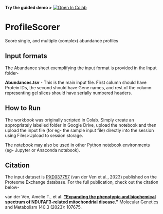 **Try the guided demo >** [![Open In Colab](https://colab.research.google.com/assets/colab-badge.svg)](https://colab.research.google.com/github/Rayyan-Tariq-Khan/ProfileScorer/blob/main/ProfileScorer_Demo.ipynb)


# ProfileScorer
Score single, and multiple (complex) abundance profiles

## Input formats
The Abundance sheet exemplifying the input format is provided in the Input folder-

**Abundances.tsv** - This is the main input file. First column should have Protein IDs, the second should have Gene names, and rest of the column representing gel slices should have serially numbered headers.

## How to Run

The workbook was originally scripted in Colab. Simply create an appropriately labelled folder in Google Drive, upload the notebook and then upload the input file (for eg- the sample input file) directly into the session using Files>Upload to session storage.

The notebook may also be used in other Python notebook environments (eg- Jupyter or Anaconda notebook).

## Citation

The input dataset is [PXD037757](https://www.ebi.ac.uk/pride/archive/projects/PXD037757) (van der Ven et al., 2023) published on the Proteome Exchange database. For the full publication, check out the citation below-

van der Ven, Amelie T., et al. [**"Expanding the phenotypic and biochemical spectrum of NDUFAF3-related mitochondrial disease."**](https://pubmed.ncbi.nlm.nih.gov/37572574/) Molecular Genetics and Metabolism 140.3 (2023): 107675.

